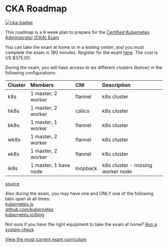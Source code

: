 # CKA Roadmap

[![cka-badge](https://training.linuxfoundation.org/wp-content/uploads/2019/03/logo_cka_whitetext-300x293.png)](https://training.linuxfoundation.org/certification/certified-kubernetes-administrator-cka/)

This roadmap is a 9 week plan to prepare for the [Certified Kubernetes Administrator (CKA) Exam](https://www.cncf.io/certification/cka/)

You can take the exam at home or in a testing center, and you must complete the exam in 180 minutes. Register for the exam [here](https://www.cncf.io/certification/cka/). The cost is US $375.00.

During the exam, you will have access to six different clusters (below) in the following configurations:

| Cluster | Members                | CNI      | Description                        |
| :------ | :--------------------- | :------- | :--------------------------------- |
| k8s     | 1 master\, 2 worker    | flannel  | k8s cluster                        |
| hk8s    | 1 master\, 2 worker    | calico   | k8s cluster                        |
| bk8s    | 1 master\, 1 worker    | flannel  | k8s cluster                        |
| wk8s    | 1 master\, 2 worker    | flannel  | k8s cluster                        |
| ek8s    | 1 master\, 2 worker    | flannel  | k8s cluster                        |
| ik8s    | 1 master\, 1 base node | loopback | k8s cluster \- missing worker node |

[source](https://docs.linuxfoundation.org/tc-docs/certification/tips-cka-and-ckad#cka-and-ckad-environment)

Also during the exam, you may have one and ONLY one of the following tabs open at all times:  
[kubernetes.io](https://kubernetes.io/docs/home/)  
[github.com/kubernetes](https://github.com/kubernetes/)  
[kubernetes.io/blog](https://kubernetes.io/blog/)

Not sure if you have the right equipment to take the exam at home? [Run a system check](https://www.examslocal.com/ScheduleExam/Home/CompatibilityCheck)


[View the most current exam curriculum](https://github.com/cncf/curriculum)